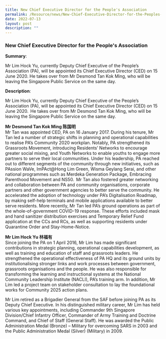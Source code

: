 ```yaml
---
title: New Chief Executive Director for the People's Association
permalink: /Resource/news/New-Chief-Executive-Director-for-the-Peoples-Association
date: 2022-07-13
layout: post
description: ""
---
```

### New Chief Executive Director for the People's Association 

**Summary**: 

Mr Lim Hock Yu, currently Deputy Chief Executive of the People’s Association (PA), will be appointed its Chief Executive Director (CED) on 15 June 2020.  He takes over from Mr Desmond Tan Kok Ming, who will be leaving the Singapore Public Service on the same day.   

**Description**: 

Mr Lim Hock Yu, currently Deputy Chief Executive of the People’s Association (PA), will be appointed its Chief Executive Director (CED) on 15 June 2020.  He takes over from Mr Desmond Tan Kok Ming, who will be leaving the Singapore Public Service on the same day.   
 
**Mr Desmond Tan Kok Ming 陈国明**<br>
Mr Tan was appointed CED, PA on 16 January 2017. During his tenure, Mr Tan led a number of strategic shifts in planning and operational capabilities to realise PA’s Community 2020 workplan. Notably, PA strengthened its Grassroots Movement, introducing Residents’ Networks to encourage greater social mixing, and Youth Networks to enable youths to engage more partners to serve their local communities. Under his leadership, PA reached out to different segments of the community through new initiatives, such as PAssion WaVe, ImPAct@Hong Lim Green, Wisma Geylang Serai, and other national programmes such as Merdeka Generation Package, Embracing Parenthood Movement and NS50.  Mr Tan also fostered greater networking and collaboration between PA and community organisations, corporate partners and other government agencies to better serve the community. He accelerated the adoption of technology under PA’s Digitalisation Roadmap, by making self-help terminals and mobile applications available to better serve residents. More recently, Mr Tan led PA’s ground operations as part of the whole-of-government COVID-19 response. These efforts included mask and hand sanitizer distribution exercises and Temporary Relief Fund application at the CCs and RCs, as well as supporting residents under Quarantine Order and Stay-Home-Notice. 
 
**Mr Lim Hock Yu 林福有**<br>
Since joining the PA on 1 April 2016, Mr Lim has made significant contributions in strategic planning, operational capabilities development, as well as training and education of staff and grassroots leaders. He strengthened the operational effectiveness of PA HQ and its ground units by institutionalising stronger links and work processes between government, grassroots organisations and the people. He was also responsible for transforming the learning and instructional systems at the National Community Leadership Institute (NACLI), PA’s training arm. In addition, Mr Lim led a project team on stakeholder consultation to lay the foundational works for Community 2025 action plans.  
 
Mr Lim retired as a Brigadier General from the SAF before joining PA as its Deputy Chief Executive. In his distinguished military career, Mr Lim has held various key appointments, including Commander 9th Singapore Division/Chief Infantry Officer, Commander of Army Training and Doctrine Command, and Chief of Staff (General Staff). He was awarded the Public Administration Medal (Bronze) – Military for overcoming SARS in 2003 and the Public Administration Medal (Silver) (Military) in 2009.  